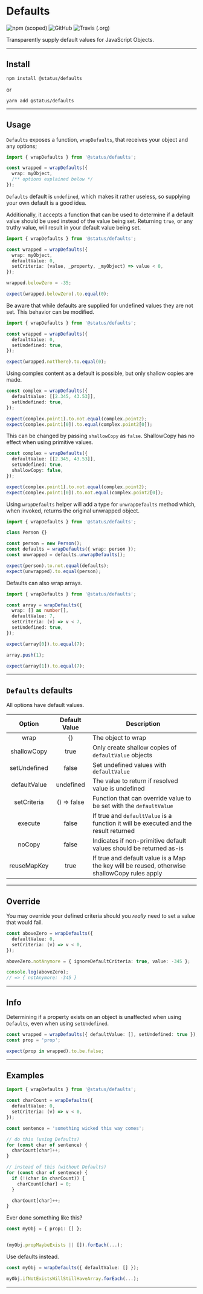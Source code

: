 # Defaults

![npm (scoped)](https://img.shields.io/npm/v/@status/defaults.svg?style=plastic)
![GitHub](https://img.shields.io/github/license/jfrazx/defaults.svg?style=plastic)
![Travis (.org)](https://img.shields.io/travis/jfrazx/defaults.svg?style=plastic)

Transparently supply default values for JavaScript Objects.

---

## Install

`npm install @status/defaults`

or

`yarn add @status/defaults`

---

## Usage

`Defaults` exposes a function, `wrapDefaults`, that receives your object and any options;

```typescript
import { wrapDefaults } from '@status/defaults';

const wrapped = wrapDefaults({
  wrap: myObject,
  /** options explained below */
});
```

`Defaults` default is `undefined`, which makes it rather useless, so supplying your own default is a good idea.

Additionally, it accepts a function that can be used to determine if a default value should be used instead of the value being set. Returning `true`, or any truthy value, will result in your default value being set.

```typescript
import { wrapDefaults } from '@status/defaults';

const wrapped = wrapDefaults({
  wrap: myObject,
  defaultValue: 0,
  setCriteria: (value, _property, _myObject) => value < 0,
});

wrapped.belowZero = -35;

expect(wrapped.belowZero).to.equal(0);
```

Be aware that while defaults are supplied for undefined values they are not set. This behavior can be modified.

```typescript
import { wrapDefaults } from '@status/defaults';

const wrapped = wrapDefaults({
  defaultValue: 0,
  setUndefined: true,
});

expect(wrapped.notThere).to.equal(0);
```

Using complex content as a default is possible, but only shallow copies are made.

```typescript
const complex = wrapDefaults({
  defaultValue: [[2.345, 43.53]],
  setUndefined: true,
});

expect(complex.point1).to.not.equal(complex.point2);
expect(complex.point1[0]).to.equal(complex.point2[0]);
```

This can be changed by passing `shallowCopy` as `false`. ShallowCopy has no effect when using primitive values.

```typescript
const complex = wrapDefaults({
  defaultValue: [[2.345, 43.53]],
  setUndefined: true,
  shallowCopy: false,
});

expect(complex.point1).to.not.equal(complex.point2);
expect(complex.point1[0]).to.not.equal(complex.point2[0]);
```

Using `wrapDefaults` helper will add a type for `unwrapDefaults` method which, when invoked, returns the original unwrapped object.

```typescript
import { wrapDefaults } from '@status/defaults';

class Person {}

const person = new Person();
const defaults = wrapDefaults({ wrap: person });
const unwrapped = defaults.unwrapDefaults();

expect(person).to.not.equal(defaults);
expect(unwrapped).to.equal(person);
```

Defaults can also wrap arrays.

```typescript
import { wrapDefaults } from '@status/defaults';

const array = wrapDefaults({
  wrap: [] as number[],
  defaultValue: 7,
  setCriteria: (v) => v < 7,
  setUndefined: true,
});

expect(array[0]).to.equal(7);

array.push(1);

expect(array[1]).to.equal(7);
```

---

## `Defaults` defaults

All options have default values.

|    Option    | Default Value | Description                                                                                  |
| :----------: | :-----------: | -------------------------------------------------------------------------------------------- |
|     wrap     |      {}       | The object to wrap                                                                           |
| shallowCopy  |     true      | Only create shallow copies of `defaultValue` objects                                         |
| setUndefined |     false     | Set undefined values with `defaultValue`                                                     |
| defaultValue |   undefined   | The value to return if resolved value is undefined                                           |
| setCriteria  |  () => false  | Function that can override value to be set with the `defaultValue`                           |
|   execute    |     false     | If true and `defaultValue` is a function it will be executed and the result returned         |
|    noCopy    |     false     | Indicates if non-primitive default values should be returned as-is                           |
| reuseMapKey  |     true      | If true and default value is a Map the key will be reused, otherwise shallowCopy rules apply |

---

## Override

You may override your defined criteria should you _really_ need to set a value that would fail.

```typescript
const aboveZero = wrapDefaults({
  defaultValue: 0,
  setCriteria: (v) => v < 0,
});

aboveZero.notAnymore = { ignoreDefaultCriteria: true, value: -345 };

console.log(aboveZero);
// => { notAnymore: -345 }
```

---

## Info

Determining if a property exists on an object is unaffected when using `Defaults`, even when using `setUndefined`.

```typescript
const wrapped = wrapDefaults({ defaultValue: [], setUndefined: true });
const prop = 'prop';

expect(prop in wrapped).to.be.false;
```

---

## Examples

```typescript
import { wrapDefaults } from '@status/defaults';

const charCount = wrapDefaults({
  defaultValue: 0,
  setCriteria: (v) => v < 0,
});

const sentence = 'something wicked this way comes';

// do this (using Defaults)
for (const char of sentence) {
  charCount[char]++;
}

// instead of this (without Defaults)
for (const char of sentence) {
  if (!(char in charCount)) {
    charCount[char] = 0;
  }

  charCount[char]++;
}
```

Ever done something like this?

```typescript
const myObj = { prop1: [] };


(myObj.propMaybeExists || []).forEach(...);
```

Use defaults instead.

```typescript
const myObj = wrapDefaults({ defaultValue: [] });

myObj.ifNotExistsWillStillHaveArray.forEach(...);
```

---
